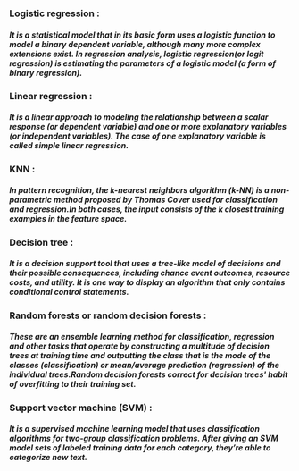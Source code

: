 ### Logistic regression :
##### It is a statistical model that in its basic form uses a logistic function to model a binary dependent variable, although many more complex extensions exist. In regression analysis, logistic regression(or logit regression) is estimating the parameters of a logistic model (a form of binary regression).

### Linear regression :
##### It is a linear approach to modeling the relationship between a scalar response (or dependent variable) and one or more explanatory variables (or independent variables). The case of one explanatory variable is called simple linear regression.

### KNN :
##### In pattern recognition, the k-nearest neighbors algorithm (k-NN) is a non-parametric method proposed by Thomas Cover used for classification and regression.In both cases, the input consists of the k closest training examples in the feature space.

### Decision tree :
##### It is a decision support tool that uses a tree-like model of decisions and their possible consequences, including chance event outcomes, resource costs, and utility. It is one way to display an algorithm that only contains conditional control statements.

### Random forests or random decision forests :
##### These are an ensemble learning method for classification, regression and other tasks that operate by constructing a multitude of decision trees at training time and outputting the class that is the mode of the classes (classification) or mean/average prediction (regression) of the individual trees.Random decision forests correct for decision trees' habit of overfitting to their training set.

### Support vector machine (SVM) : 
##### It is a supervised machine learning model that uses classification algorithms for two-group classification problems. After giving an SVM model sets of labeled training data for each category, they’re able to categorize new text.
